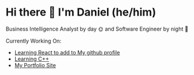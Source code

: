 # Hi there 👋 I'm Daniel (he/him)

Business Intelligence Analyst by day 🌞 and Software Engineer by night 🌚

Currently Working On:
 - [Learning React to add to My github profile]()
 - [Learning C++](https://github.com/dann-g/learn_cpp)
 - [My Portfolio Site]()

<!--
**dann-g/dann-g** is a ✨ _special_ ✨ repository because its `README.md` (this file) appears on your GitHub profile.

Here are some ideas to get you started:

- 🔭 I’m currently working on ...
- 🌱 I’m currently learning ...
- 👯 I’m looking to collaborate on ...
- 🤔 I’m looking for help with ...
- 💬 Ask me about ...
- 📫 How to reach me: ...
- 😄 Pronouns: ...
- ⚡ Fun fact: ...
-->
